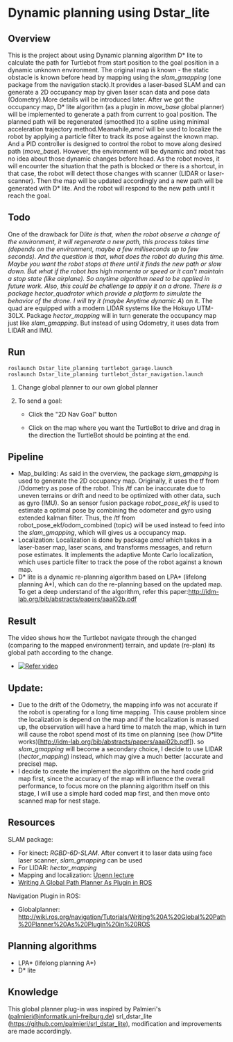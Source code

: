 # Dynamic planning using Dstar_lite

## Overview

This is the project about using Dynamic planning algorithm D* lite to calculate the
path for Turtlebot from start position to the goal position in a dynamic unknown environment.
The original map is known - the static obstacle is known before head by mapping using the *slam_gmapping* (one package from the navigation stack).It provides a laser-based SLAM and can generate a 2D occupancy map by given laser scan data and pose data (Odometry).More details will be introduced later. After we got the occupancy map, D* lite algorithm (as a plugin in *move_base* global planner) will be implemented to generate a path from current to goal position. The planned path will be regenerated (smoothed )to a spline using minimal acceleration trajectory method.Meanwhile,*amcl* will be used to localize the robot by applying a particle filter to track its pose against the known map. And a PID controller is designed to control the robot to move along desired path (*move_base*). However, the environment will be dynamic and robot has no idea about those dynamic changes before head. As the robot moves, it will encounter the situation that the path is blocked or there is a shortcut, in that case, the robot will detect those changes with scanner (LIDAR or laser-scanner). Then the map will be updated accordingly and a new path will be generated with D* lite. And the robot will respond to the new path until it reach the goal.

## Todo
One of the drawback for D*lite is that, when the robot observe a change of the environment, it will regenerate a new path, this process takes time (depends on the environment, maybe a few milliseconds up to few seconds). And the question is that, what does the robot do during this time. Maybe you want the robot stops at there until it finds the new path or slow down. But what if the robot has high momenta or speed or it can't maintain a stop state (like airplane). So *anytime algorithm* need to be applied in future work.
Also, this could be challenge to apply it on a drone. There is a package *hector_quadrotor* which provide a platform to simulate the behavior of the drone. I will try it (maybe Anytime dynamic A*) on it. The quad are equipped with a modern LIDAR systems like the Hokuyo UTM-30LX. Package *hector_mapping* will in turn generate the occupancy map just like *slam_gmapping*. But instead of using Odometry, it uses data from LIDAR and IMU.

## Run
```
roslaunch Dstar_lite_planning turtlebot_garage.launch
roslaunch Dstar_lite_planning turtlebot_dstar_navigation.launch
```
1. Change global planner to our own global planner

2. To send a goal:

    - Click the "2D Nav Goal" button

    - Click on the map where you want the TurtleBot to drive and drag in the direction the TurtleBot should be pointing at the end.

## Pipeline
- Map_building: As said in the overview, the package *slam_gmapping* is used to generate the 2D occupancy map. Originally, it uses the tf from /Odometry as pose of the robot. This /tf can be inaccurate due to uneven terrains or drift and need to be optimized with other data, such as gyro (IMU). So an sensor fusion package *robot_pose_ekf* is used to estimate a optimal pose by combining the odometer and gyro using extended kalman filter. Thus, the /tf from robot_pose_ekf/odom_combined (topic) will be used instead to feed into the *slam_gmapping*, which will gives us a occupancy map.
- Localization: Localization is done by package *amcl* which takes in a laser-baser map, laser scans, and transforms messages, and return pose estimates. It implements the adaptive Monte Carlo localization, which uses particle filter to track the pose of the robot against a known map.
- D* lite is a dynamic re-planning algorithm based on LPA* (lifelong planning A*), which can do the re-planning based on the updated map. To get a deep understand of the algorithm, refer this paper:http://idm-lab.org/bib/abstracts/papers/aaai02b.pdf

## Result
The video shows how the Turtlebot navigate through the changed (comparing to the mapped environment) terrain, and update (re-plan) its global path according to the change.

- [![Refer video](https://img.youtube.com/vi/xUx7TYDRqXA/0.jpg)](https://youtu.be/xUx7TYDRqXA)
## Update:
- Due to the drift of the Odometry, the mapping info was not accurate if the robot is operating for a long time mapping. This cause problem since the localization is depend on the map and if the localization is massed up, the observation will have a hard time to match the map, which in turn will cause the robot spend most of its time on planning (see (how D*lite works)[http://idm-lab.org/bib/abstracts/papers/aaai02b.pdf]). so *slam_gmapping* will become a secondary choice, I decide to use LIDAR (*hector_mapping*) instead, which may give a much better (accurate and precise) map.
- I decide to create the implement the algorithm on the hard code grid map first, since the accuracy of the map will influence the overall performance, to focus more on the planning algorithm itself on this stage, I will use a simple hard coded map first, and then move onto scanned map for nest stage.
## Resources
SLAM package:
- For kinect: *RGBD-6D-SLAM*. After convert it to laser data using face laser scanner, *slam_gmapping* can be used
- For LIDAR: *hector_mapping*
- Mapping and localization: [Upenn lecture](https://www.youtube.com/watch?v=Q4qM-Uzj1SI)
- [Writing A Global Path Planner As Plugin in ROS](http://wiki.ros.org/navigation/Tutorials/Writing%20A%20Global%20Path%20Planner%20As%20Plugin%20in%20ROS)

Navigation Plugin in ROS:
- Globalplanner:
http://wiki.ros.org/navigation/Tutorials/Writing%20A%20Global%20Path%20Planner%20As%20Plugin%20in%20ROS
## Planning algorithms
- LPA* (lifelong planning A*)
- D* lite
## Knowledge
This global planner plug-in was inspired by Palmieri's (palmieri@informatik.uni-freiburg.de) srl_dstar_lite (https://github.com/palmieri/srl_dstar_lite), modification and improvements are made accordingly.
